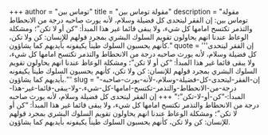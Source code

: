 +++
author = "توماس بين"
title = "مقولة توماس بين"
description = "مقولة توماس بين: إن الفقر ليتحدى كل فضيلة وسلام، لأنه يورث صاحبه درجة من الانحطاط والتذمر تكتسح امامها كل شيء، ولا يبقى قائما غير هذا المبدأ: “كن أو لا تكن”؛ ومشكلة الوعاظ عندنا انهم يحاولون تقويم السلوك البشري بمجرد قولهم للإنسان: كن ولا تكن، كأنهم يحسبون السلوك طيناً يكيفونه بأيديهم كما يشاؤون."
quote = '''إن الفقر ليتحدى كل فضيلة وسلام، لأنه يورث صاحبه درجة من الانحطاط والتذمر تكتسح امامها كل شيء، ولا يبقى قائما غير هذا المبدأ: “كن أو لا تكن”؛ ومشكلة الوعاظ عندنا انهم يحاولون تقويم السلوك البشري بمجرد قولهم للإنسان: كن ولا تكن، كأنهم يحسبون السلوك طيناً يكيفونه بأيديهم كما يشاؤون.'''
slug = "إن-الفقر-ليتحدى-كل-فضيلة-وسلام،-لأنه-يورث-صاحبه-درجة-من-الانحطاط-والتذمر-تكتسح-امامها-كل-شيء،-ولا-يبقى-قائما-غير-هذا-المبدأ:-“كن-أو-لا-تكن”؛"
+++
إن الفقر ليتحدى كل فضيلة وسلام، لأنه يورث صاحبه درجة من الانحطاط والتذمر تكتسح امامها كل شيء، ولا يبقى قائما غير هذا المبدأ: “كن أو لا تكن”؛ ومشكلة الوعاظ عندنا انهم يحاولون تقويم السلوك البشري بمجرد قولهم للإنسان: كن ولا تكن، كأنهم يحسبون السلوك طيناً يكيفونه بأيديهم كما يشاؤون.
